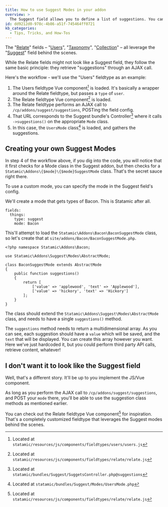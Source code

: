 ```yaml
---
title: How to use Suggest Modes in your addon
overview: >
  The Suggest field allows you to define a list of suggestions. You can get those from wherever you want: your own list, somewhere on the internet, or your local grocer.
id: dd9212d0-978c-4b86-a51f-745464ff0721
kb_categories:
  - Tips, Tricks, and How-Tos
---
```

The "[Relate](/fieldtypes/relate)" fields – "[Users](/fieldtypes/users)", "[Taxonomy](/fieldtypes/taxonomy)", "[Collection](/fieldtypes/collection)" – all leverage the "[Suggest](/fieldtypes/suggest)" field behind the scenes.

While the Relate fields might not look like a Suggest field, they follow the same basic principle: they retrieve "suggestions" through an AJAX call.

Here's the workflow - we'll use the "Users" fieldtype as an example:

1. The Users fieldtype Vue component[^1] is loaded. It's basically a wrapper around the Relate fieldtype, but passes a `type` of `user`.
2. The Relate fieldtype Vue component[^2] is loaded.
3. The Relate fieldtype performs an AJAX call to `/cp/addons/suggest/suggestions`, POSTing the field config.
4. That URL corresponds to the Suggest bundle's Controller[^3] where it calls `->suggestions()` on the appropriate `Mode` class.
5. In this case, the `UsersMode` class[^4] is loaded, and gathers the suggestions.

## Creating your own Suggest Modes

In step 4 of the workflow above, if you dig into the code, you will notice that it first checks for a Mode class in the Suggest addon, but then checks for a `Statamic\Addons\{$mode}\{$mode}SuggestMode` class. That's the secret sauce right there.

To use a custom mode, you can specify the mode in the Suggest field's config.

We'll create a mode that gets types of Bacon. This is Statamic after all.

``` .language-yaml
fields:
  things:
    type: suggest
    mode: Bacon
```

This'll attempt to load the `Statamic\Addons\Bacon\BaconSuggestMode` class, so let's create that at `site/addons/Bacon/BaconSuggestMode.php`.

``` .language-php
<?php namespace Statamic\Addons\Bacon;

use Statamic\Addons\Suggest\Modes\AbstractMode;

class BaconSuggestMode extends AbstractMode
{
    public function suggestions()
    {
        return [
            ['value' => 'applewood', 'text' => 'Applewood'],
            ['value' => 'hickory', 'text' => 'Hickory']
        ];
    }
}
```

The class should extend the `Statamic\Addons\Suggest\Modes\AbstractMode` class, and needs to have a single `suggestions()` method.

The `suggestions` method needs to return a multidimensional array. As you can see, each suggestion should have a `value` which will be saved, and the `text` that will be displayed. You can create this array however you want. Here we've just hardcoded it, but you could perform third party API calls, retrieve content, whatever!

## I don't want it to look like the Suggest field

Well, that's a different story. It'll be up to you implement the JS/Vue component.

As long as you perform the AJAX call to `/cp/addons/suggest/suggestions`, and POST your `mode` there, you'll be able to use the suggestion class methods as mentioned earlier.

You can check out the Relate fieldtype Vue component[^2] for inspiration. That's a completely customized fieldtype that leverages the Suggest modes behind the scenes.



[^1]: Located at `statamic/resources/js/components/fieldtypes/users/users.js`
[^2]: Located at `statamic/resources/js/components/fieldtypes/relate/relate.js`
[^3]: Located at `statamic/bundles/Suggest/SuggetsController.php@suggestions`
[^4]: Located at `statamic/bundles/Suggest/Modes/UsersMode.php`
